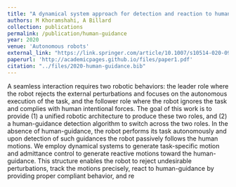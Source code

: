 ```yaml
---
title: "A dynamical system approach for detection and reaction to human guidance in physical human-robot interaction"
authors: M Khoramshahi, A Billard
collection: publications
permalink: /publication/human-guidance
year: 2020
venue: 'Autonomous robots'
external_link: "https://link.springer.com/article/10.1007/s10514-020-09934-9"
paperurl: 'http://academicpages.github.io/files/paper1.pdf'
citation: "../files/2020-human-guidance.bib"
---
```


A seamless interaction requires two robotic behaviors: the leader role where the robot rejects the external perturbations and focuses on the autonomous execution of the task, and the follower role where the robot ignores the task and complies with human intentional forces. The goal of this work is to provide (1) a unified robotic architecture to produce these two roles, and (2) a human-guidance detection algorithm to switch across the two roles. In the absence of human-guidance, the robot performs its task autonomously and upon detection of such guidances the robot passively follows the human motions. We employ dynamical systems to generate task-specific motion and admittance control to generate reactive motions toward the human-guidance. This structure enables the robot to reject undesirable perturbations, track the motions precisely, react to human-guidance by providing proper compliant behavior, and re 



